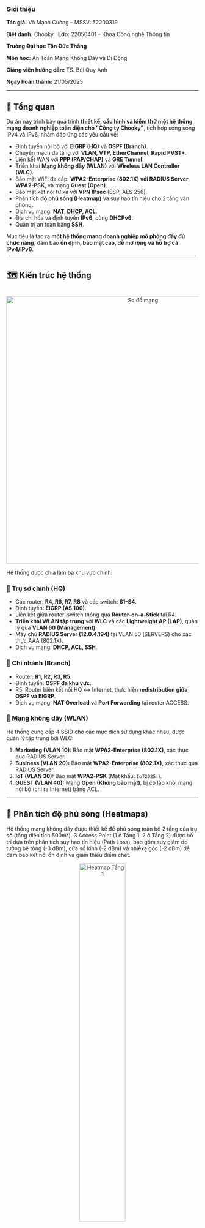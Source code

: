 ### Giới thiệu
**Tác giả:** Võ Mạnh Cường – MSSV: 52200319  

**Biệt danh:** Chooky  
**Lớp:** 22050401 – Khoa Công nghệ Thông tin  

**Trường Đại học Tôn Đức Thắng**  

**Môn học:** An Toàn Mạng Không Dây và Di Động

**Giảng viên hướng dẫn:** TS. Bùi Quy Anh

**Ngày hoàn thành:** 21/05/2025  


---
## 🧭 Tổng quan

Dự án này trình bày quá trình **thiết kế, cấu hình và kiểm thử một hệ thống mạng doanh nghiệp toàn diện cho "Công ty Chooky"**, tích hợp song song IPv4 và IPv6, nhằm đáp ứng các yêu cầu về:

* Định tuyến nội bộ với **EIGRP (HQ)** và **OSPF (Branch)**.
* Chuyển mạch đa tầng với **VLAN, VTP, EtherChannel, Rapid PVST+**.
* Liên kết WAN với **PPP (PAP/CHAP)** và **GRE Tunnel**.
* Triển khai **Mạng không dây (WLAN)** với **Wireless LAN Controller (WLC)**.
* Bảo mật WiFi đa cấp: **WPA2-Enterprise (802.1X) với RADIUS Server**, **WPA2-PSK**, và mạng **Guest (Open)**.
* Bảo mật kết nối từ xa với **VPN IPsec** (ESP, AES 256).
* Phân tích **độ phủ sóng (Heatmap)** và suy hao tín hiệu cho 2 tầng văn phòng.
* Dịch vụ mạng: **NAT, DHCP, ACL**.
* Địa chỉ hóa và định tuyến **IPv6**, cùng **DHCPv6**.
* Quản trị an toàn bằng **SSH**.

Mục tiêu là tạo ra **một hệ thống mạng doanh nghiệp mô phỏng đầy đủ chức năng**, đảm bảo **ổn định, bảo mật cao, dễ mở rộng và hỗ trợ cả IPv4/IPv6**.

---

## 🗺️ Kiến trúc hệ thống
<p align="center">
  <img src="IMGs/topology.png" alt="Sơ đồ mạng" width="700">
</p>


Hệ thống được chia làm ba khu vực chính:

### 🏢 Trụ sở chính (HQ)
* Các router: **R4, R6, R7, R8** và các switch: **S1–S4**.
* Định tuyến: **EIGRP (AS 100)**.
* Liên kết giữa router–switch thông qua **Router-on-a-Stick** tại R4.
* **Triển khai WLAN tập trung** với **WLC** và các **Lightweight AP (LAP)**, quản lý qua **VLAN 60 (Management)**.
* Máy chủ **RADIUS Server (12.0.4.194)** tại VLAN 50 (SERVERS) cho xác thực AAA (802.1X).
* Dịch vụ mạng: **DHCP, ACL, SSH**.

### 🏬 Chi nhánh (Branch)
* Router: **R1, R2, R3, R5**.
* Định tuyến: **OSPF đa khu vực**.
* R5: Router biên kết nối HQ ↔ Internet, thực hiện **redistribution giữa OSPF và EIGRP**.
* Dịch vụ mạng: **NAT Overload** và **Port Forwarding** tại router ACCESS.

### 📶 Mạng không dây (WLAN)
Hệ thống cung cấp 4 SSID cho các mục đích sử dụng khác nhau, được quản lý tập trung bởi WLC:
1.  **Marketing (VLAN 10):** Bảo mật **WPA2-Enterprise (802.1X)**, xác thực qua RADIUS Server.
2.  **Business (VLAN 20):** Bảo mật **WPA2-Enterprise (802.1X)**, xác thực qua RADIUS Server.
3.  **IoT (VLAN 30):** Bảo mật **WPA2-PSK** (Mật khẩu: `IoT2025!`).
4.  **GUEST (VLAN 40):** Mạng **Open (Không bảo mật)**, bị cô lập khỏi mạng nội bộ (chỉ ra Internet) bằng ACL.

---
## 📡 Phân tích độ phủ sóng (Heatmaps)

Hệ thống mạng không dây được thiết kế để phủ sóng toàn bộ 2 tầng của trụ sở (tổng diện tích 500m²). 3 Access Point (1 ở Tầng 1, 2 ở Tầng 2) được bố trí dựa trên phân tích suy hao tín hiệu (Path Loss), bao gồm suy giảm do tường bê tông (-3 dBm), cửa sổ kính (-2 dBm) và nhiễxạ góc (-2 dBm) để đảm bảo kết nối ổn định và giảm thiểu điểm chết.

<p align="center">
  <img src="IMGs/heatmap_tang_1.png" alt="Heatmap Tầng 1" width="49%">
  <img src="IMGs/heatmap_tang_2.png" alt="Heatmap Tầng 2" width="49%">
</p>

---
## ⚙️ Các công nghệ và kỹ thuật chính

| Thành phần | Mô tả |
|---|---|
| **Định tuyến IPv4** | EIGRP tại HQ, OSPF đa khu vực tại chi nhánh, redistribution tại R5. |
| **Định tuyến IPv6** | EIGRP for IPv6, static default route, inter-VLAN routing. |
| **Chuyển mạch** | VLAN, VTP Server/Client, EtherChannel (LACP), Rapid-PVST+. |
| **WAN** | PPP (PAP/CHAP), GRE Tunnel giữa R6–R8. |
| **Mạng không dây (WLAN)** | **Wireless LAN Controller (WLC)**, Lightweight APs (LAP), 4 SSIDs, quản lý qua VLAN 60. |
| **Bảo mật WLAN** | **WPA2-Enterprise (802.1X)**, **WPA2-PSK**, **RADIUS (AAA) Server**. |
| **Bảo mật VPN** | **IPsec (ESP, AES 256, SHA-HMAC)** bảo mật kết nối giữa R6-R7 và R7-R8. |
| **Dịch vụ mạng** | NAT Overload, Port Forwarding, DHCPv4, DHCPv6, ACL bảo mật. |
| **Quản trị** | SSH, Access Control List, hostname và domain riêng. |
| **Prefix IPv6** | `2019:ABBA:CDDC::/48` chia /64 cho từng VLAN. |
| **Thiết bị mô phỏng** | Router Cisco, Switch Cisco, WLC-PT, LAP-PT, Server-PT. |

---

### Hướng dẫn sử dụng báo cáo và file cấu hình

Báo cáo mô tả chi tiết **thiết kế, phân bổ địa chỉ, cấu hình và kết quả kiểm thử**.  

File cấu hình Packet Tracer (pkt) đi kèm chứa mô hình mạng tương ứng, bao gồm các router, switch, WLC, AP và thiết bị cuối, được thiết lập dựa trên các phần đã mô tả trong báo cáo.

### Nội dung file cấu hình
* **Tên file**: `52200319.pkt` (hoặc tên file .pkt của bạn).
* **Phiên bản Packet Tracer**: Được tạo và kiểm tra trên Packet Tracer.
* **Cấu hình chính**:
    * Kết nối PPP, GRE tunnel.
    * Định tuyến OSPF (Branch) và EIGRP (HQ) cho cả IPv4/IPv6.
    * Chuyển mạch với VLAN, VTP, Rapid PVST+, và EtherChannel.
    * NAT, DHCP, và ACL cho IPv4.
    * DHCPv6 cho IPv6.
    * **WLAN:** WLC, 4 SSIDs (Marketing, Business, IoT, GUEST).
    * **Security:** RADIUS Server, VPN IPsec, SSH.

### Hướng dẫn sử dụng
1.  **Mở file**: Sử dụng Packet Tracer để mở file pkt. Đảm bảo phiên bản phần mềm tương thích.
2.  **Kiểm tra cấu hình**:
    * Vào chế độ CLI trên từng thiết bị (router, switch, WLC) để xem các lệnh cấu hình bằng cách nhập `show running-config`.
    * Truy cập WLC qua Web Browser từ PC trong VLAN 60 (Management) với địa chỉ `https://12.0.4.232`.
    * Kiểm tra kết nối bằng lệnh `ping` giữa các thiết bị.
    * Xem bảng định tuyến với `show ip route` (IPv4) hoặc `show ipv6 route` (IPv6).
3.  **Thử nghiệm**:
    * **WLAN:** Kết nối thiết bị cuối (Laptop, Smartphone) vào các SSID.
        * *Marketing/Business:* Thử xác thực 802.1X (ví dụ: user: `business01`, pass: `business01`).
        * *IoT:* Thử xác thực PSK (pass: `IoT2025!`).
        * *GUEST:* Kiểm tra kết nối Open và xác minh bị ACL chặn truy cập mạng nội bộ (ví dụ: `ping 12.0.4.194` sẽ thất bại).
    * **NAT:** Ping từ host nội bộ ra Internet (ví dụ: `ping 203.0.113.1`).
    * **Port Forwarding:** Truy cập Web Server từ PC "OutLander" (bên ngoài Internet) qua địa chỉ `http://203.0.113.1`.
    * **DHCP:** Kiểm tra host có nhận IP động (cả v4 và v6).
    * **VPN:** Kiểm tra trạng thái IPsec trên R6, R7, R8 (lệnh `show crypto isakmp sa` và `show crypto ipsec sa`).
    * **SSH:** Kết nối quản trị thiết bị từ VLAN SERVERS (ví dụ: từ Server SSH vào S1).

---
## 📈 Kết quả và hướng mở rộng

### ✅ Kết quả đạt được
* Hệ thống có dây (IPv4/IPv6) hoạt động ổn định, định tuyến và NAT chính xác.
* DHCP/DHCPv6 cấp phát IP tự động cho các VLAN.
* Hệ thống WLAN hoạt động ổn định, 4 SSIDs cung cấp kết nối và phân vùng chính xác theo VLAN.
* Xác thực 802.1X qua RADIUS server thành công, tăng cường bảo mật cho mạng nội bộ.
* GRE Tunnel và VPN IPsec giữa R6-R8 đảm bảo kết nối xuyên vùng an toàn.
* ACL kiểm soát truy cập hiệu quả, cô lập mạng GUEST và IoT, đảm bảo tính bảo mật.

### 🚀 Hướng phát triển
* Triển khai **NAT64** để cải thiện khả năng tương thích và giao tiếp giữa các thiết bị chỉ hỗ trợ IPv4 và IPv6.
* Nâng cấp hệ thống lên **WiFi 6/6E** và sử dụng **WPA3** để tăng cường hiệu suất và bảo mật không dây.
* Triển khai hệ thống giám sát thời gian thực **SIEM** (Security Information and Event Management) để phát hiện và phản ứng nhanh với các mối đe dọa.
* Tối ưu **QoS (Quality of Service)** cho các dịch vụ ưu tiên như họp trực tuyến (VoIP/Video Conference).

---

## 🔗 Tài nguyên liên quan dự án

* **📽️ Slide thuyết trình (Canva):**
    * [Nhấn vào đây để xem slides](https://www.canva.com/design/DAGn-AU1dLw/6NyfurXWwxICWmcNa5AZvw/view) 
    *(Lưu ý: Đã đổi link sang chế độ /view để người xem xem dễ dàng hơn)*

---
### Lưu ý
* Đảm bảo tất cả các thiết bị trong mô hình được bật nguồn (Power On) trước khi kiểm tra.
* Nếu gặp lỗi, kiểm tra lại kết nối cáp và trạng thái interface (lệnh `show ip interface brief`).
* Báo cáo PDF đi kèm cung cấp chi tiết về từng bước cấu hình và kết quả đạt được, vui lòng tham khảo để đối chiếu.

### Bản quyền
Bản báo cáo và file cấu hình này thuộc bản quyền của Võ Mạnh Cường - Copyright © Chooky. Mọi sao chép, phân phối hoặc sử dụng trái phép đều không được phép mà không có sự đồng ý bằng văn bản từ Võ Mạnh Cường.

### Thông tin liên hệ
* Tác giả: [Võ Mạnh Cường] AKA [Chooky].
* Mã số sinh viên: [52200319]
* Ngày hoàn thành: 21 tháng 5 năm 2025.
* Phản hồi: [vmcchooky@gmail.com],
            [facebook.com/chooky.vmc].